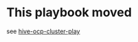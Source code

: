 # This playbook moved

see [hive-ocp-cluster-play](https://github.com/IBM/community-automation/ansible/hive-ocp-cluster-play/readme.md)